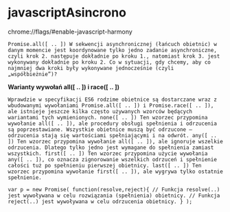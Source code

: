 # javascriptAsincrono


chrome://flags/#enable-javascript-harmony



`Promise.all([ .. ])
W sekwencji asynchronicznej (łańcuch obietnic) w danym momencie jest koordynowane tylko jedno
zadanie asynchroniczne, czyli krok 2. następuje dokładnie po kroku 1., natomiast krok 3. jest wykonywany
dokładnie po kroku 2. Co w sytuacji, gdy chcemy, aby co najmniej dwa kroki były wykonywane
jednocześnie (czyli „współbieżnie”)?`


**Warianty wywołań all([ .. ]) i race([ .. ])**


`Wprawdzie w specyfikacji ES6 rodzime obietnice są dostarczane wraz z wbudowanymi wywołaniami
Promise.all([ .. ]) i Promise.race([ .. ]), ale istnieje jeszcze kilka często używanych wzorców
będących wariantami tych wymienionych.
none([ .. ])
Ten wzorzec przypomina wywołanie all([ .. ]), ale procedury obsługi spełnienia i odrzucenia
są poprzestawiane. Wszystkie obietnice muszą być odrzucone — odrzucenia stają się
wartościami spełniającymi i na odwrót.
any([ .. ])
Ten wzorzec przypomina wywołanie all([ .. ]), ale ignoruje wszelkie odrzucenia. Dlatego
tylko jedno jest wymagane do spełnienia zamiast wszystkich.
first([ .. ])
Ten wzorzec przypomina użycie wywołania any([ .. ]), co oznacza zignorowanie wszelkich
odrzuceń i spełnienie całości tuż po spełnieniu pierwszej obietnicy.
last([ .. ])
Ten wzorzec przypomina wywołanie first([ .. ]), ale wygrywa tylko ostatnie spełnienie.`


`var p = new Promise( function(resolve,reject){
// Funkcja resolve(..) jest wywoływana w celu rozwiązania (spełnienia) obietnicy.
// Funkcja reject(..) jest wywoływana w celu odrzucenia obietnicy.
} );`